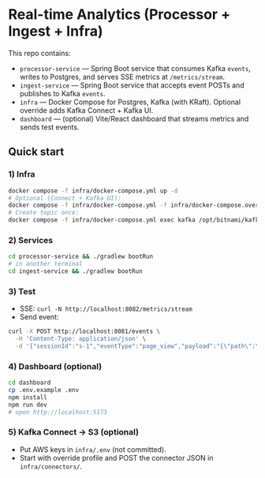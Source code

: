 # Real-time Analytics (Processor + Ingest + Infra)

This repo contains:

- `processor-service` — Spring Boot service that consumes Kafka `events`, writes to Postgres, and serves SSE metrics at `/metrics/stream`.
- `ingest-service` — Spring Boot service that accepts event POSTs and publishes to Kafka `events`.
- `infra` — Docker Compose for Postgres, Kafka (with KRaft). Optional override adds Kafka Connect + Kafka UI.
- `dashboard` — (optional) Vite/React dashboard that streams metrics and sends test events.

## Quick start

### 1) Infra

```bash
docker compose -f infra/docker-compose.yml up -d
# Optional (Connect + Kafka UI):
docker compose -f infra/docker-compose.yml -f infra/docker-compose.override.yml --profile connect up -d
# Create topic once:
docker compose -f infra/docker-compose.yml exec kafka /opt/bitnami/kafka/bin/kafka-topics.sh --bootstrap-server localhost:9092 --create --topic events --partitions 6 --replication-factor 1 || true
```

### 2) Services

```bash
cd processor-service && ./gradlew bootRun
# in another terminal
cd ingest-service && ./gradlew bootRun
```

### 3) Test

- SSE: `curl -N http://localhost:8082/metrics/stream`
- Send event:

```bash
curl -X POST http://localhost:8081/events \
  -H 'Content-Type: application/json' \
  -d '{"sessionId":"s-1","eventType":"page_view","payload":"{\"path\":\"/\"}"}'
```

### 4) Dashboard (optional)

```bash
cd dashboard
cp .env.example .env
npm install
npm run dev
# open http://localhost:5173
```

### 5) Kafka Connect → S3 (optional)

- Put AWS keys in `infra/.env` (not committed).
- Start with override profile and POST the connector JSON in `infra/connectors/`.
